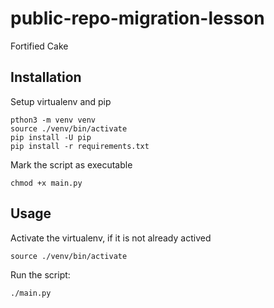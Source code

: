 # public-repo-migration-lesson
Fortified Cake

## Installation

Setup virtualenv and pip
```
pthon3 -m venv venv
source ./venv/bin/activate
pip install -U pip
pip install -r requirements.txt
```

Mark the script as executable
```
chmod +x main.py
```

## Usage
Activate the virtualenv, if it is not already actived
```
source ./venv/bin/activate
```

Run the script:
```
./main.py
```
